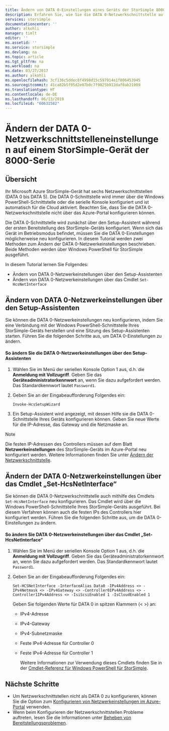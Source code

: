 ```yaml
---
title: Ändern von DATA 0-Einstellungen eines Geräts der StorSimple 8000-Serie | Microsoft-Dokumentation
description: Erfahren Sie, wie Sie die DATA 0-Netzwerkschnittstelle auf dem StorSimple-Gerät mithilfe von Windows PowerShell für StorSimple neu konfigurieren.
services: storsimple
documentationcenter: ''
author: alkohli
manager: timlt
editor: ''
ms.assetid: ''
ms.service: storsimple
ms.devlang: na
ms.topic: article
ms.tgt_pltfrm: na
ms.workload: na
ms.date: 03/27/2017
ms.author: alkohli
ms.openlocfilehash: 3cf136c5ddec8f4998d15c597914e1f806453945
ms.sourcegitcommit: 41ca82b5f95d2e07b0c7f9025b912daf0ab21909
ms.translationtype: HT
ms.contentlocale: de-DE
ms.lasthandoff: 06/13/2019
ms.locfileid: "60631582"
---
```

# <a name="modify-the-data-0-network-interface-settings-on-your-storsimple-8000-series-device"></a>Ändern der DATA 0-Netzwerkschnittstelleneinstellungen auf einem StorSimple-Gerät der 8000-Serie

## <a name="overview"></a>Übersicht

Ihr Microsoft Azure StorSimple-Gerät hat sechs Netzwerkschnittstellen (DATA 0 bis DATA 5). Die DATA 0-Schnittstelle wird immer über die Windows PowerShell-Schnittstelle oder die serielle Konsole konfiguriert und ist automatisch für die Cloud aktiviert. Beachten Sie, dass Sie die DATA 0-Netzwerkschnittstelle nicht über das Azure-Portal konfigurieren können.

Die DATA 0-Schnittstelle wird zunächst über den Setup-Assistent während der ersten Bereitstellung des StorSimple-Geräts konfiguriert. Wenn sich das Gerät im Betriebsmodus befindet, müssen Sie die DATA 0-Einstellungen möglicherweise neu konfigurieren. In diesem Tutorial werden zwei Methoden zum Ändern der DATA 0-Netzwerkeinstellungen beschrieben. Beide Methoden werden über Windows PowerShell für StorSimple ausgeführt.

In diesem Tutorial lernen Sie Folgendes:

* Ändern von DATA 0-Netzwerkeinstellungen über den Setup-Assistenten
* Ändern von DATA 0-Netzwerkeinstellungen über das Cmdlet `Set-HcsNetInterface`

## <a name="modify-data-0-network-settings-through-setup-wizard"></a>Ändern von DATA 0-Netzwerkeinstellungen über den Setup-Assistenten
Sie können die DATA 0-Netzwerkeinstellungen neu konfigurieren, indem Sie eine Verbindung mit der Windows PowerShell-Schnittstelle Ihres StorSimple-Geräts herstellen und eine Sitzung des Setup-Assistenten starten. Führen Sie die folgenden Schritte aus, um DATA 0-Einstellungen zu ändern.

#### <a name="to-modify-data-0-network-settings-through-setup-wizard"></a>So ändern Sie die DATA 0-Netzwerkeinstellungen über den Setup-Assistenten
1. Wählen Sie im Menü der seriellen Konsole Option 1 aus, d.h. die **Anmeldung mit Vollzugriff**. Geben Sie das **Geräteadministratorkennwort** an, wenn Sie dazu aufgefordert werden. Das Standardkennwort lautet `Password1`.
2. Geben Sie an der Eingabeaufforderung Folgendes ein:
   
    `Invoke-HcsSetupWizard`
3. Ein Setup-Assistent wird angezeigt, mit dessen Hilfe sie die DATA 0-Schnittstelle Ihres Geräts konfigurieren können. Geben Sie neue Werte für die IP-Adresse, das Gateway und die Netzmaske an.

> [!NOTE]
> Die festen IP-Adressen des Controllers müssen auf dem Blatt **Netzwerkeinstellungen** des StorSimple-Geräts im Azure-Portal neu konfiguriert werden. Weitere Informationen finden Sie unter [Ändern der Netzwerkschnittstelle](storsimple-8000-modify-device-config.md#modify-network-interfaces).

## <a name="modify-data-0-network-settings-through-set-hcsnetinterface-cmdlet"></a>Ändern der DATA 0-Netzwerkeinstellungen über das Cmdlet „Set-HcsNetInterface“
Sie können die DATA 0-Netzwerkschnittstelle auch mithilfe des Cmdlets `Set-HcsNetInterface` neu konfigurieren. Das Cmdlet wird über die Windows PowerShell-Schnittstelle Ihres StorSimple-Geräts ausgeführt. Bei diesem Verfahren können auch die festen IPs des Controllers hier konfiguriert werden. Führen Sie die folgenden Schritte aus, um die DATA 0-Einstellungen zu ändern. 

#### <a name="to-modify-data-0-network-settings-through-the-set-hcsnetinterface-cmdlet"></a>So ändern Sie DATA 0-Netzwerkeinstellungen über das Cmdlet „Set-HcsNetInterface“
1. Wählen Sie im Menü der seriellen Konsole Option 1 aus, d.h. die **Anmeldung mit Vollzugriff**. Geben Sie das Geräteadministratorkennwort an, wenn Sie dazu aufgefordert werden. Das Standardkennwort lautet `Password1`.
2. Geben Sie an der Eingabeaufforderung Folgendes ein:
   
    `Set-HCSNetInterface -InterfaceAlias Data0 -IPv4Address <> -IPv4Netmask <> -IPv4Gateway <> -Controller0IPv4Address <> -Controller1IPv4Address <> -IsiScsiEnabled 1 -IsCloudEnabled 1`
   
    Geben Sie folgenden Werte für DATA 0 in spitzen Klammern (< >) an:
   
   * IPv4-Adresse
   * IPv4-Gateway
   * IPv4-Subnetzmaske
   * Feste IPv4-Adresse für Controller 0
   * Feste IPv4-Adresse für Controller 1
     
     Weitere Informationen zur Verwendung dieses Cmdlets finden Sie in der [Cmdlet-Referenz für Windows PowerShell für StorSimple](https://technet.microsoft.com/library/dn688161.aspx).

## <a name="next-steps"></a>Nächste Schritte
* Um Netzwerkschnittstellen nicht als DATA 0 zu konfigurieren, können Sie die Option zum [Konfigurieren von Netzwerkeinstellungen im Azure-Portal](storsimple-8000-modify-device-config.md) verwenden. 
* Wenn beim Konfigurieren der Netzwerkschnittstellen Probleme auftreten, lesen Sie die Informationen unter [Beheben von Bereitstellungsproblemen](storsimple-troubleshoot-deployment.md).

